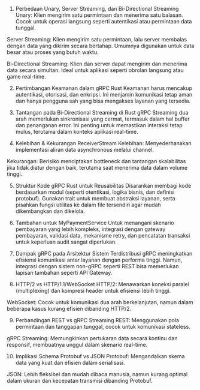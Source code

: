 1. Perbedaan Unary, Server Streaming, dan Bi-Directional Streaming
Unary: Klien mengirim satu permintaan dan menerima satu balasan. Cocok untuk operasi langsung seperti autentikasi atau permintaan data tunggal.

Server Streaming: Klien mengirim satu permintaan, lalu server membalas dengan data yang dikirim secara bertahap. Umumnya digunakan untuk data besar atau proses yang butuh waktu.

Bi-Directional Streaming: Klien dan server dapat mengirim dan menerima data secara simultan. Ideal untuk aplikasi seperti obrolan langsung atau game real-time.

2. Pertimbangan Keamanan dalam gRPC Rust
Keamanan harus mencakup autentikasi, otorisasi, dan enkripsi. Ini menjamin komunikasi tetap aman dan hanya pengguna sah yang bisa mengakses layanan yang tersedia.

3. Tantangan pada Bi-Directional Streaming di Rust gRPC
Streaming dua arah memerlukan sinkronisasi yang cermat, termasuk dalam hal buffer dan penanganan error. Ini penting untuk memastikan interaksi tetap mulus, terutama dalam konteks aplikasi real-time.

4. Kelebihan & Kekurangan ReceiverStream
Kelebihan: Menyederhanakan implementasi aliran data asynchronous melalui channel.

Kekurangan: Berisiko menciptakan bottleneck dan tantangan skalabilitas jika tidak diatur dengan baik, terutama saat menerima data dalam volume tinggi.

5. Struktur Kode gRPC Rust untuk Reusabilitas
Disarankan membagi kode berdasarkan modul (seperti otentikasi, logika bisnis, dan definisi protobuf). Gunakan trait untuk membuat abstraksi layanan, serta pisahkan fungsi utilitas ke dalam file tersendiri agar mudah dikembangkan dan dikelola.

6. Tambahan untuk MyPaymentService
Untuk menangani skenario pembayaran yang lebih kompleks, integrasi dengan gateway pembayaran, validasi data, mekanisme retry, dan pencatatan transaksi untuk keperluan audit sangat diperlukan.

7. Dampak gRPC pada Arsitektur Sistem Terdistribusi
gRPC meningkatkan efisiensi komunikasi antar layanan dengan performa tinggi. Namun, integrasi dengan sistem non-gRPC seperti REST bisa memerlukan lapisan tambahan seperti API Gateway.

8. HTTP/2 vs HTTP/1.1/WebSocket
HTTP/2: Menawarkan koneksi paralel (multiplexing) dan kompresi header untuk efisiensi lebih tinggi.

WebSocket: Cocok untuk komunikasi dua arah berkelanjutan, namun dalam beberapa kasus kurang efisien dibanding HTTP/2.

9. Perbandingan REST vs gRPC Streaming
REST: Menggunakan pola permintaan dan tanggapan tunggal, cocok untuk komunikasi stateless.

gRPC Streaming: Memungkinkan pertukaran data secara kontinu dan responsif, membuatnya unggul dalam skenario real-time.

10. Implikasi Schema Protobuf vs JSON
Protobuf: Mengandalkan skema data yang kuat dan efisien dalam serialisasi.

JSON: Lebih fleksibel dan mudah dibaca manusia, namun kurang optimal dalam ukuran dan kecepatan transmisi dibanding Protobuf.